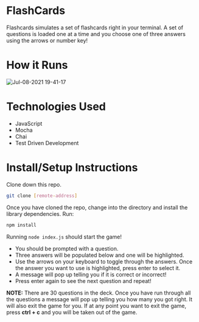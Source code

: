 # FlashCards

Flashcards simulates a set of flashcards right in your terminal. A set of questions is loaded one at a time and you choose one of three answers using the arrows or number key! 

# How it Runs
![Jul-08-2021 19-41-17](https://user-images.githubusercontent.com/78389005/125010943-c0061280-e024-11eb-920b-3229bd42412a.gif)

# Technologies Used

- JavaScript
- Mocha
- Chai
- Test Driven Development

# Install/Setup Instructions

Clone down this repo. 

```bash
git clone [remote-address]
```

Once you have cloned the repo, change into the directory and install the library dependencies. Run:

```bash
npm install
```

Running `node index.js` should start the game! 

 - You should be prompted with a question. 
 - Three answers will be populated below and one will be highlighted. 
 - Use the arrows on your keyboard to toggle through the answers. Once the answer you want to use is highlighted, press enter to select it.
 - A message will pop up telling you if it is correct or incorrect!
 - Press enter again to see the next question and repeat! 

**NOTE:** There are 30 questions in the deck. Once you have run through all the questions a message will pop up telling you how many you got right. It will also exit the game for you. If at any point you want to exit the game, press **ctrl + c** and you will be taken out of the game. 
